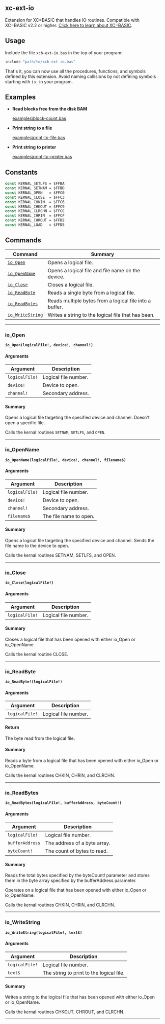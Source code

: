 ## xc-ext-io

Extension for XC=BASIC that handles IO routines. Compatible with XC=BASIC v2.2 or higher. [Click here to learn about XC=BASIC](https://xc-basic.net).

## Usage

Include the file `xcb-ext-io.bas` in the top of your program:

```vb
include "path/to/xcb-ext-io.bas"
```

That's it, you can now use all the procedures, functions, and symbols defined by this extension. Avoid naming collisions by not defining symbols starting with `io_` in your program.

## Examples

- **Read blocks free from the disk BAM**
  
  [examples\\block-count.bas](examples/block-count.bas)

- **Print string to a file**
  
  [examples\\print-to-file.bas](examples/print-to-file.bas)

- **Print string to printer**
  
  [examples\\print-to-printer.bas](examples/print-to-printer.bas)

## Constants

```vb
const KERNAL_SETLFS = $FFBA
const KERNAL_SETNAM = $FFBD
const KERNAL_OPEN   = $FFC0
const KERNAL_CLOSE  = $FFC3
const KERNAL_CHKIN  = $FFC6
const KERNAL_CHKOUT = $FFC9
const KERNAL_CLRCHN = $FFCC
const KERNAL_CHRIN  = $FFCF
const KERNAL_CHROUT = $FFD2
const KERNAL_LOAD   = $FFD5
```

## Commands

| Command                             | Summary                                                 |
|-------------------------------------|---------------------------------------------------------|
| [`io_Open`](#io_Open)               | Opens a logical file.                                   |
| [`io_OpenName`](#io_OpenName)       | Opens a logical file and file name on the device.       |
| [`io_Close`](#io_Close)             | Closes a logical file.                                  |
| [`io_ReadByte`](#io_ReadByte)       | Reads a single byte from a logical file.                |
| [`io_ReadBytes`](#io_ReadBytes)     | Reads multiple bytes from a logical file into a buffer. |
| [`io_WriteString`](#io_WriteString) | Writes a string to the logical file that has been.      |

---

### io_Open

**`io_Open(logicalFile!, device!, channel!)`**

#### Arguments

| Argument       | Description          |
|----------------|----------------------|
| `logicalFile!` | Logical file number. |
| `device!`      | Device to open.      |
| `channel!`     | Secondary address.   |

#### Summary

Opens a logical file targeting the specified device and channel.
Doesn't open a specific file.

Calls the kernal routines `SETNAM`, `SETLFS`, and `OPEN`.

---

### io_OpenName

**`io_OpenName(logicalFile!, device!, channel!, filename$)`**

#### Arguments

| Argument       | Description            |
|----------------|------------------------|
| `logicalFile!` | Logical file number.   |
| `device!`      | Device to open.        |
| `channel!`     | Secondary address.     |
| `filename$`    | The file name to open. |

#### Summary

Opens a logical file targeting the specified device and channel.
Sends the file name to the device to open.

Calls the kernal routines SETNAM, SETLFS, and OPEN.

---

### io_Close

**`io_Close(logicalFile!)`**

#### Arguments

| Argument       | Description            |
|----------------|------------------------|
| `logicalFile!` | Logical file number.   |

#### Summary

Closes a logical file that has been opened with either
io_Open or io_OpenName.

Calls the kernal routine CLOSE.

---

### io_ReadByte

**`io_ReadByte!(logicalFile!)`**

#### Arguments

| Argument       | Description            |
|----------------|------------------------|
| `logicalFile!` | Logical file number.   |

#### Return

The byte read from the logical file.

#### Summary

Reads a byte from a logical file that has been opened
with either io_Open or io_OpenName.

Calls the kernal routines CHKIN, CHRIN, and CLRCHN.

---

### io_ReadBytes

**`io_ReadBytes(logicalFile!, bufferAddress, byteCount!)`**

#### Arguments

| Argument        | Description                  |
|-----------------|------------------------------|
| `logicalFile!`  | Logical file number.         |
| `bufferAddress` | The address of a byte array. |
| `byteCount!`    | The count of bytes to read.  |

#### Summary

Reads the total bytes specified by the byteCount!
parameter and stores them in the byte array specified by
the bufferAddress parameter.

Operates on a logical file that has been opened
with either io_Open or io_OpenName.

Calls the kernal routines CHKIN, CHRIN, and CLRCHN.

---

### io_WriteString

**`io_WriteString(logicalFile!, text$)`**

#### Arguments

| Argument       | Description                              |
|----------------|------------------------------------------|
| `logicalFile!` | Logical file number.                     |
| `text$`        | The string to print to the logical file. |

#### Summary

Writes a string to the logical file that has been
opened with either io_Open or io_OpenName.

Calls the kernal routines CHKOUT, CHROUT, and CLRCHN.

---
